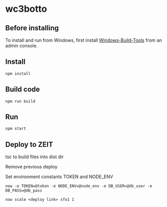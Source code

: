 # wc3botto

## Before installing

To install and run from Windows, first install [Windows-Build-Tools](https://github.com/felixrieseberg/windows-build-tools) from an admin console.

## Install

`npm install`

## Build code

`npm run build`

## Run

`npm start`

## Deploy to ZEIT

tsc  to build files into dist dir

Remove previous deploy

Set environment constants TOKEN and NODE_ENV

`now -e TOKEN=@token -e NODE_ENV=@node_env -e DB_USER=@db_user -e DB_PASS=@db_pass`

`now scale <deploy link> sfo1 1`

